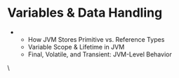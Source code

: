 # Variables & Data Handling

*
  * How JVM Stores Primitive vs. Reference Types
  * Variable Scope & Lifetime in JVM
  * Final, Volatile, and Transient: JVM-Level Behavior

\
